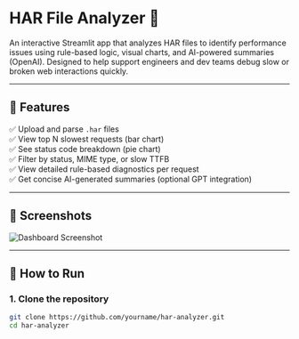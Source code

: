 # HAR File Analyzer 🧪

An interactive Streamlit app that analyzes HAR files to identify performance issues using rule-based logic, visual charts, and AI-powered summaries (OpenAI). Designed to help support engineers and dev teams debug slow or broken web interactions quickly.

---

## 🔧 Features

✅ Upload and parse `.har` files  
✅ View top N slowest requests (bar chart)  
✅ See status code breakdown (pie chart)  
✅ Filter by status, MIME type, or slow TTFB  
✅ View detailed rule-based diagnostics per request  
✅ Get concise AI-generated summaries (optional GPT integration)

---

## 📸 Screenshots

![Dashboard Screenshot](./images/demo_screenshot.png) <!-- optional -->

---

## 🚀 How to Run

### 1. Clone the repository

```bash
git clone https://github.com/yourname/har-analyzer.git
cd har-analyzer
